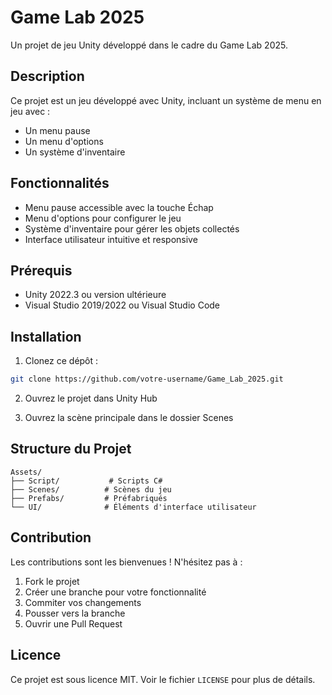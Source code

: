 # Game Lab 2025

Un projet de jeu Unity développé dans le cadre du Game Lab 2025.

## Description

Ce projet est un jeu développé avec Unity, incluant un système de menu en jeu avec :
- Un menu pause
- Un menu d'options
- Un système d'inventaire

## Fonctionnalités

- Menu pause accessible avec la touche Échap
- Menu d'options pour configurer le jeu
- Système d'inventaire pour gérer les objets collectés
- Interface utilisateur intuitive et responsive

## Prérequis

- Unity 2022.3 ou version ultérieure
- Visual Studio 2019/2022 ou Visual Studio Code

## Installation

1. Clonez ce dépôt :
```bash
git clone https://github.com/votre-username/Game_Lab_2025.git
```

2. Ouvrez le projet dans Unity Hub

3. Ouvrez la scène principale dans le dossier Scenes

## Structure du Projet

```
Assets/
├── Script/           # Scripts C#
├── Scenes/          # Scènes du jeu
├── Prefabs/         # Préfabriqués
└── UI/              # Éléments d'interface utilisateur
```

## Contribution

Les contributions sont les bienvenues ! N'hésitez pas à :
1. Fork le projet
2. Créer une branche pour votre fonctionnalité
3. Commiter vos changements
4. Pousser vers la branche
5. Ouvrir une Pull Request

## Licence

Ce projet est sous licence MIT. Voir le fichier `LICENSE` pour plus de détails. 